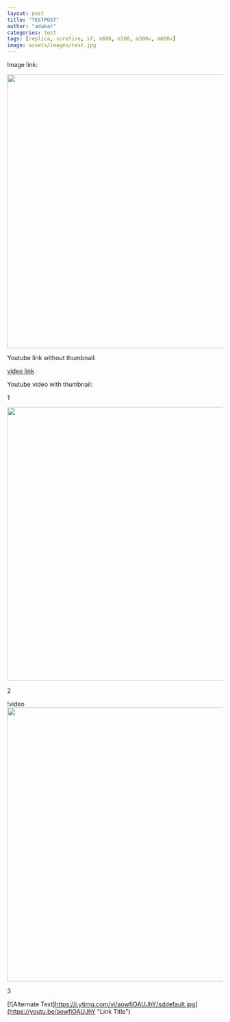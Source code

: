 ```yaml
---
layout: post
title: "TESTPOST"
author: "adakar"
categories: test
tags: [replica, surefire, sf, m600, m300, m300v, m600v]
image: assets/images/test.jpg
---
```


Image link:

[<img src="{{site.baseurl}}assets/images/PeltorWiring.png" width="640"/>]({{site.baseurl}}assets/images/PeltorWiring.png)


Youtube link without thumbnail:

[video link](https://youtu.be/aowfiOAUJhY)

Youtube video with thumbnail:

1

[<img class="video" src="https://i.ytimg.com/vi/aowfiOAUJhY/sddefault.jpg" width="640"/>](https://youtu.be/aowfiOAUJhY)

2

!video[<img src="https://i.ytimg.com/vi/aowfiOAUJhY/sddefault.jpg" width="640"/>](https://youtu.be/aowfiOAUJhY)

3

[![Alternate Text]https://i.ytimg.com/vi/aowfiOAUJhY/sddefault.jpg](https://youtu.be/aowfiOAUJhY "Link Title")
